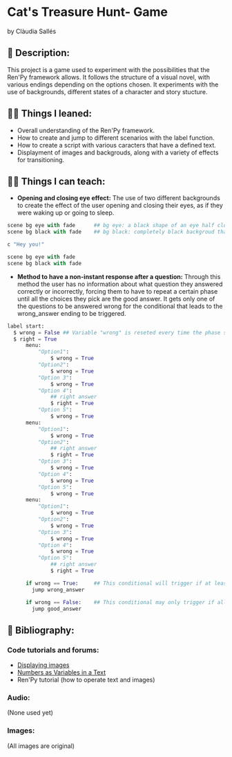 # Cat's Treasure Hunt- Game
by Clàudia Sallés

## :pencil: Description:
This project is a game used to experiment with the possibilities that the Ren'Py framework allows. It follows the structure of a visual novel, with various endings depending on the options chosen. It experiments with the use of backgrounds, different states of a character and story stucture. 

## :woman_student: Things I leaned:
- Overall understanding of the Ren'Py framework.
- How to create and jump to different scenarios with the label function.
- How to create a script with various caracters that have a defined text.
- Displayment of images and backgrouds, along with a variety of effects for transitioning.

## :woman_teacher: Things I can teach: 
- **Opening and closing eye effect:** The use of two different backgrounds to create the effect of the user opening and closing their eyes, as if they were waking up or going to sleep.
```Python
scene bg eye with fade      ## bg eye: a black shape of an eye half closed with the character already begind it.
scene bg black with fade    ## bg black: completely black backgroud that simulates fully closed eyes.

c "Hey you!"

scene bg eye with fade
scene bg black with fade
```

- **Method to have a non-instant response after a question:** Through this method the user has no information about what question they answered correctly or incorrectly, forcing them to have to repeat a certain phase until all the choices they pick are the good answer. It gets only one of the questions to be answered wrong for the conditional that leads to the wrong_answer ending to be triggered.
```Python
label start:
  $ wrong = False ## Variable "wrong" is reseted every time the phase starts to prevent any previous errors to influence the current run.
  $ right = True
      menu:
          "Option1":
              $ wrong = True
          "Option2":
              $ wrong = True
          "Option 3":
              $ wrong = True
          "Option 4":
              ## right answer
              $ right = True
          "Option 5":
              $ wrong = True
      menu:
          "Option1":
              $ wrong = True
          "Option2":
              ## right answer
              $ right = True
          "Option 3":
              $ wrong = True
          "Option 4":
              $ wrong = True
          "Option 5":
              $ wrong = True
      menu:
          "Option1":
              $ wrong = True
          "Option2":
              $ wrong = True
          "Option 3":
              $ wrong = True
          "Option 4":
              $ wrong = True
          "Option 5":
              ## right answer
              $ right = True

      if wrong == True:     ## This conditional will trigger if at least one of the questions is answered incorrectly. 
        jump wrong_answer

      if wrong == False:    ## This conditional may only trigger if all the questions are answered correctly.
        jump good_answer
```



## 	:notebook_with_decorative_cover: Bibliography:
### Code tutorials and forums:
- [Displaying images](https://www.renpy.org/doc/html/displaying_images.html)
- [Numbers as Variables in a Text](https://www.renpy.org/wiki/renpy/doc/reference/Text#Interpolation)
- Ren'Py tutorial (how to operate text and images)

### Audio:
(None used yet)

### Images:
(All images are original)

